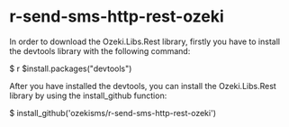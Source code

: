 # r-send-sms-http-rest-ozeki

In order to download the Ozeki.Libs.Rest library, firstly you have to install the devtools library with the following command:

 $ r
 $install.packages("devtools")
 
After you have installed the devtools, you can install the Ozeki.Libs.Rest library by using the install_github function:
 
 $ install_github('ozekisms/r-send-sms-http-rest-ozeki')
